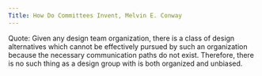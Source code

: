 ```yaml
---
Title: How Do Committees Invent, Melvin E. Conway
---
```


Quote:
    Given any design team organization, there is a class of design alternatives which cannot be effectively pursued by such an organization because the necessary communication paths do not exist. Therefore, there is no such thing as a design group with is both organized and unbiased.

